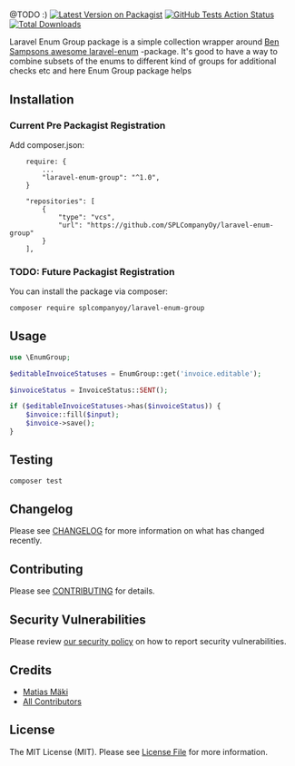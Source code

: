 # 

@TODO :)
[![Latest Version on Packagist](https://img.shields.io/packagist/v/splcompanyoy/laravel-enum-group.svg?style=flat-square)](https://packagist.org/packages/splcompanyoy/laravel-enum-group)
[![GitHub Tests Action Status](https://img.shields.io/github/workflow/status/splcompanyoy/laravel-enum-group/run-tests?label=tests)](https://github.com/splcompanyoy/laravel-enum-group/actions?query=workflow%3Arun-tests+branch%3Amaster)
[![Total Downloads](https://img.shields.io/packagist/dt/splcompanyoy/laravel-enum-group.svg?style=flat-square)](https://packagist.org/packages/splcompanyoy/laravel-enum-group)


Laravel Enum Group package is a simple collection wrapper around [Ben Sampsons awesome laravel-enum](https://github.com/BenSampo/laravel-enum) -package. It's good to have a way to combine subsets of the enums
to different kind of groups for additional checks etc and here Enum Group package helps

## Installation

### Current Pre Packagist Registration

Add composer.json:
```
    require: {
        ...
        "laravel-enum-group": "^1.0",
    }

    "repositories": [
        {
            "type": "vcs",
            "url": "https://github.com/SPLCompanyOy/laravel-enum-group"
        }
    ],
```



### TODO: Future Packagist Registration 

You can install the package via composer:

```bash
composer require splcompanyoy/laravel-enum-group
```
## Usage

``` php
use \EnumGroup;

$editableInvoiceStatuses = EnumGroup::get('invoice.editable');

$invoiceStatus = InvoiceStatus::SENT();

if ($editableInvoiceStatuses->has($invoiceStatus)) {
    $invoice::fill($input);
    $invoice->save();
}

```

## Testing

``` bash
composer test
```

## Changelog

Please see [CHANGELOG](CHANGELOG.md) for more information on what has changed recently.

## Contributing

Please see [CONTRIBUTING](.github/CONTRIBUTING.md) for details.

## Security Vulnerabilities

Please review [our security policy](../../security/policy) on how to report security vulnerabilities.

## Credits

- [Matias Mäki](https://github.com/trm42)
- [All Contributors](../../contributors)

## License

The MIT License (MIT). Please see [License File](LICENSE.md) for more information.
